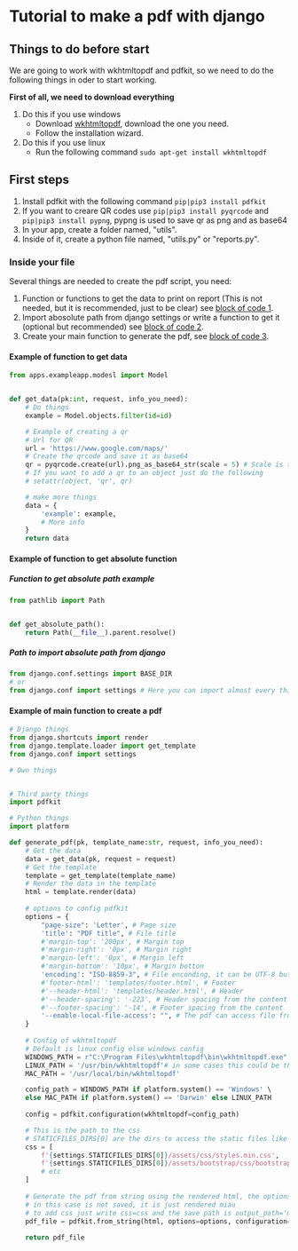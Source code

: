 # Tutorial to make a pdf with django


## Things to do before start
We are going to work with wkhtmltopdf and pdfkit, so we need to do the following things in oder to start working.

**First of all, we need to download everything**

1. Do this if you use windows
    * Download [wkhtmltopdf](https://wkhtmltopdf.org/downloads.html), download the one you need.
    * Follow the installation wizard.
2. Do this if you use linux
   * Run the following command `sudo apt-get install wkhtmltopdf`
  
## First steps

1. Install pdfkit with the following command `pip|pip3 install pdfkit`
2. If you want to creare QR codes use `pip|pip3 install pyqrcode` and `pip|pip3 install pypng`, pypng is used to save qr as png and as base64
3. In your app, create a folder named, "utils".
4. Inside of it, create a python file named, "utils.py" or "reports.py".

### Inside your file
Several things are needed to create the pdf script, you need:
1. Function or functions to get the data to print on report (This is not needed, but it is recommended, just to be clear) see [block of code 1](#example-of-function-to-get-data).
2. Import abosolute path from django settings or write a function to get it (optional but recommended) see [block of code 2](#path-to-import-absolute-path-from-django).
3. Create your main function to generate the pdf, see [block of code 3](#example-of-main-function-to-create-a-pdf).


#### Example of function to get data
```python
from apps.exampleapp.modesl import Model


def get_data(pk:int, request, info_you_need):
    # Do things
    example = Model.objects.filter(id=id)

    # Example of creating a qr
    # Url for QR
    url = 'https://www.google.com/maps/'
    # Create the qrcode and save it as base64
    qr = pyqrcode.create(url).png_as_base64_str(scale = 5) # Scale is the size of qr
    # If you want to add a qr to an object just do the following
    # setattr(object, 'qr', qr)

    # make more things
    data = {
        'example': example,
        # More info
    }
    return data

```


#### Example of function to get absolute function

##### Function to get absolute path example
```python
from pathlib import Path


def get_absolute_path():
    return Path(__file__).parent.resolve()

```

##### Path to import absolute path from django

```python
from django.conf.settings import BASE_DIR
# or
from django.conf import settings # Here you can import almost every thing in settings.py
```


#### Example of main function to create a pdf
```python
# Django things
from django.shortcuts import render
from django.template.loader import get_template
from django.conf import settings

# Own things


# Third party things
import pdfkit

# Python things
import platform

def generate_pdf(pk, template_name:str, request, info_you_need):
    # Get the data
    data = get_data(pk, request = request)
    # Get the template
    template = get_template(template_name)
    # Render the data in the template
    html = template.render(data)
    
    # options to config pdfkit
    options = {
        "page-size": 'Letter', # Page size 
        'title': "PDF title", # File title
        #'margin-top': '200px', # Margin top
        #'margin-right': '0px', # Margin right
        #'margin-left': '0px', # Margin left
        #'margin-bottom': '10px', # Margin botton
        'encoding': "ISO-8859-3", # File enconding, it can be UTF-8 but sometimes it does not work
        #'footer-html': 'templates/footer.html', # Footer
        #'--header-html': 'templates/header.html', # Header
        #'--header-spacing': '-223', # Header spacing from the content
        #'--footer-spacing': '-14', # Footer spacing from the content
        '--enable-local-file-access': "", # The pdf can access file from the local machine
    }
    
    # Config of wkhtmltopdf
    # Default is linux config else windows config
    WINDOWS_PATH = r"C:\Program Files\wkhtmltopdf\bin\wkhtmltopdf.exe"
    LINUX_PATH = '/usr/bin/wkhtmltopdf'# in some cases this could be the same as mac
    MAC_PATH = '/usr/local/bin/wkhtmltopdf'

    config_path = WINDOWS_PATH if platform.system() == 'Windows' \
    else MAC_PATH if platform.system() == 'Darwin' else LINUX_PATH
    
    config = pdfkit.configuration(wkhtmltopdf=config_path)

    # This is the path to the css
    # STATICFILES_DIRS[0] are the dirs to access the static files like js, css and images, css mus be load here or using cdn in html
    css = [
        f'{settings.STATICFILES_DIRS[0]}/assets/css/styles.min.css', 
        f'{settings.STATICFILES_DIRS[0]}/assets/bootstrap/css/bootstrap.min.css',
        # etc
    ]
    
    # Generate the pdf from string using the rendered html, the options and the config, we can add the css, and write the path to save it, 
    # in this case is not saved, it is just rendered miau
    # to add css just write css=css and the save path is output_path='miau.pdf'
    pdf_file = pdfkit.from_string(html, options=options, configuration=config, css=css)
    
    return pdf_file
```